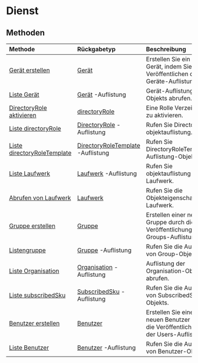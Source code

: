 # <a name="service-root"></a>Dienst


## <a name="methods"></a>Methoden



| Methode           | Rückgabetyp    |Beschreibung|
|:---------------|:--------|:----------|
|[Gerät erstellen](../api/device_post_devices.md) |[Gerät](device.md)| Erstellen Sie ein neues Gerät, indem Sie das Veröffentlichen der Geräte-Auflistung.|
|[Liste Gerät](../api/device_list.md) | [Gerät](device.md) -Auflistung |Gerät-Auflistung-Objekts abrufen. |
|[DirectoryRole aktivieren](../api/directoryrole_post_directoryroles.md) | [directoryRole](directoryrole.md) |Eine Rolle Verzeichnis zu aktivieren. |
|[Liste directoryRole](../api/directoryrole_list.md) | [DirectoryRole](directoryrole.md) -Auflistung |Rufen Sie DirectoryRole objektauflistung. |
|[Liste directoryRoleTemplate](../api/directoryroletemplate_list.md) | [DirectoryRoleTemplate](directoryroletemplate.md) -Auflistung |Rufen Sie DirectoryRoleTemplate-Auflistung-Objekts. |
|[Liste Laufwerk](../api/drive_list.md) | [Laufwerk](drive.md) -Auflistung |Rufen Sie objektauflistung Laufwerk. |
|[Abrufen von Laufwerk](../api/drive_get.md) | [Laufwerk](drive.md)  |Rufen Sie die Objekteigenschaften Laufwerk. |
|[Gruppe erstellen](../api/group_post_groups.md) |[Gruppe](group.md)| Erstellen einer neuen Gruppe durch die Veröffentlichung auf die Groups-Auflistung.|
|[Listengruppe](../api/group_list.md) | [Gruppe](group.md) -Auflistung |Rufen Sie die Auflistung von Group-Objekts. |
|[Liste Organisation](../api/organization_list.md) | [Organisation](organization.md) -Auflistung |Auflistung der Organisation-Objekts abrufen. |
|[Liste subscribedSku](../api/subscribedsku_list.md) | [SubscribedSku](subscribedsku.md) -Auflistung |Rufen Sie die Auflistung von SubscribedSku-Objekts. |
|[Benutzer erstellen](../api/user_post_users.md) |[Benutzer](user.md)| Erstellen Sie einen neuen Benutzer durch die Veröffentlichung auf der Users-Auflistung.|
|[Liste Benutzer](../api/user_list.md) | [Benutzer](user.md) -Auflistung |Rufen Sie die Auflistung von Benutzer-Objekts. |

<!-- uuid: 8fcb5dbc-d5aa-4681-8e31-b001d5168d79
2015-10-25 14:57:30 UTC -->
<!-- {
  "type": "#page.annotation",
  "description": "Service root",
  "keywords": "",
  "section": "documentation",
  "tocPath": ""
}-->

